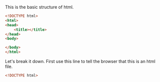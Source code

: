 
This is the basic structure of html.
```html
<!DOCTYPE html>
<html>
<head>
	<title></title>
</head>
<body>

</body>
</html>
```

Let's break it down. First use this line to tell the browser that this is an html file.
```html
<!DOCTYPE html>
```

```html

```




